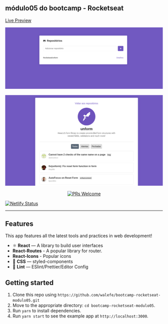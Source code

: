 ## módulo05 do bootcamp - Rocketseat

[Live Preview](https://silly-mayer-34d19c.netlify.com/)

 <img src="./src/assets/searchRepo.png" alt="PRs Welcome" border-radio="4px">

 <br/>
 <br/>

 <img src="./src/assets/Repo.png" alt="PRs Welcome">

<p align="center">
  <a href="http://makeapullrequest.com">
    <img src="https://img.shields.io/badge/PRs-welcome-brightgreen.svg?style=flat-square" alt="PRs Welcome">
  </a>
</p>

[![Netlify Status](https://api.netlify.com/api/v1/badges/85156236-f4e0-4969-a500-0b5674e162e1/deploy-status)](https://app.netlify.com/sites/gitwalefe/deploys)

<hr />

## Features

This app features all the latest tools and practices in web development!

- ⚛ **React** — A library to build user interfaces
- **React-Routes** - A popular library for router.
- **React-Icons** - Popular icons
- 💅 **CSS** — styled-components
- 💖 **Lint** — ESlint/Prettier/Editor Config

## Getting started

1. Clone this repo using `https://github.com/walefe/bootcamp-rocketseat-modulo05.git`
2. Move to the appropriate directory: `cd bootcamp-rocketseat-modulo05`.<br />
3. Run `yarn` to install dependencies.<br />
4. Run `yarn start` to see the example app at `http://localhost:3000`.
